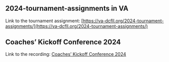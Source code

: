 # 

## 2024-tournament-assignments in VA

Link to the tournament assignment: 
[https://va-dcfll.org/2024-tournament-assignments/](https://va-dcfll.org/2024-tournament-assignments/)


## Coaches’ Kickoff Conference 2024

Link to the recording:
[Coaches’ Kickoff Conference 2024](https://marylandfll.org/event/coaches-kickoff-conference-2024/)
